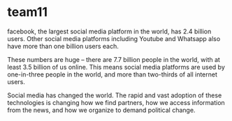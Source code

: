 # team11
facebook, the largest social media platform in the world, has 2.4 billion users. Other social media platforms including Youtube and Whatsapp also have more than one billion users each. 

These numbers are huge – there are 7.7 billion people in the world, with at least 3.5 billion of us online. This means social media platforms are used by one-in-three people in the world, and more than two-thirds of all internet users. 

Social media has changed the world. The rapid and vast adoption of these technologies is changing how we find partners, how we access information from the news, and how we organize to demand political change.
